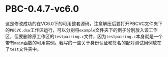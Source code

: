 # PBC-0.4.7-vc6.0
这是修改成功的在VC6.0下的可用整套源码，注意解压后要打开PBCVC文件夹下的`PBCVC.dsw`工作区运行，可以分别将`example`文件夹下的例子分别放入该工作区，但要删除原工作区的`testpairing.c`文件，因为`testpairing.c`本身就是一个带有`main`函数的可用实例。我写的一些关于身份认证和签名的配对测试用例放在了`test`文件夹中。